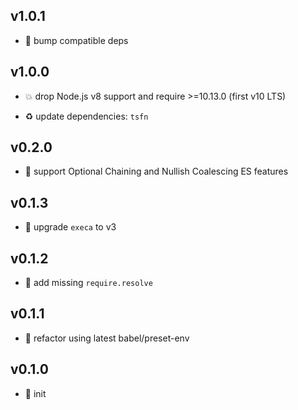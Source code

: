 ## v1.0.1

* 🐞 bump compatible deps

## v1.0.0

* 💥 drop Node.js v8 support and require >=10.13.0 (first v10 LTS)

* ♻️ update dependencies: `tsfn`

## v0.2.0

* 🌱 support Optional Chaining and Nullish Coalescing ES features

## v0.1.3

* 🐞 upgrade `execa` to v3

## v0.1.2

* 🐞 add missing `require.resolve`

## v0.1.1

* 🐞 refactor using latest babel/preset-env

## v0.1.0

* 🐣 init
